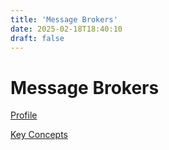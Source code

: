 ```yaml
---
title: 'Message Brokers'
date: 2025-02-18T18:40:10
draft: false
---
```


# Message Brokers

[Profile](Message%20Brokers%20e82f58fdd7ff44e6861694f09130148b/Profile%20c53b430aeca74d72a386780eb7ecff2e.md)

[Key Concepts](Message%20Brokers%20e82f58fdd7ff44e6861694f09130148b/Key%20Concepts%20cb9a8e7c4b3040a39a9ff8a0c3f13d6e.md)
